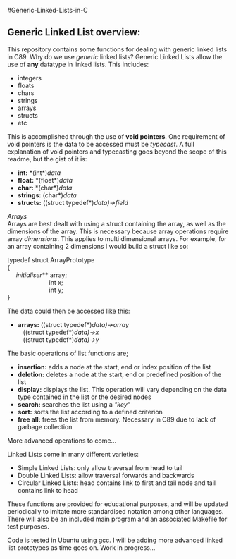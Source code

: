 #Generic-Linked-Lists-in-C

## Generic Linked List overview:

This repository contains some functions for dealing with generic linked lists in C89. Why do we use _generic_ linked lists? 
Generic Linked Lists allow the use of **any** datatype in linked lists. 
This includes:
* integers
* floats
* chars
* strings
* arrays
* structs
* etc

This is accomplished through the use of **void pointers**. One requirement of void pointers is the data to be accessed must be _typecast_.
A full explanation of void pointers and typecasting goes beyond the scope of this readme, but the gist of it is:
* **int:** \*(int*)_data_
* **float:** \*(float*)_data_
* **char:** \*(char*)_data_
* **strings:** (char*)_data_
* **structs:**  ((struct typedef*)_data)->field_

_Arrays_  
Arrays are best dealt with using a struct containing the array, as well as the dimensions of the array.
This is necessary because array operations require array _dimensions_. This applies to multi dimensional arrays.
For example, for an array containing 2 dimensions I would build a struct like so:

typedef struct ArrayPrototype  
{  
&nbsp;&nbsp;&nbsp;&nbsp; _initialiser_** array;  
&nbsp;&nbsp;&nbsp;&nbsp;&nbsp;&nbsp;&nbsp;&nbsp;&nbsp;&nbsp;&nbsp;&nbsp;&nbsp;&nbsp;&nbsp;&nbsp;&nbsp;&nbsp;&nbsp;&nbsp;&nbsp;&nbsp;&nbsp; int x;  
&nbsp;&nbsp;&nbsp;&nbsp;&nbsp;&nbsp;&nbsp;&nbsp;&nbsp;&nbsp;&nbsp;&nbsp;&nbsp;&nbsp;&nbsp;&nbsp;&nbsp;&nbsp;&nbsp;&nbsp;&nbsp;&nbsp;&nbsp; int y;  
}

The data could then be accessed like this:  
* **arrays:** ((struct typedef*)_data)->array_  
        &nbsp;&nbsp;     ((struct typedef*)_data)->x_  
        &nbsp;&nbsp;    ((struct typedef*)_data)->y_  

The basic operations of list functions are;
* **insertion:** adds a node at the start, end or index position of the list
* **deletion:** deletes a node at the start, end or predefined position of the list
* **display:** displays the list. This operation will vary depending on the data type contained in the list or the desired nodes
* **search:** searches the list using a _"key"_
* **sort:** sorts the list according to a defined criterion
* **free all:** frees the list from memory. Necessary in C89 due to lack of garbage collection

More advanced operations to come...

Linked Lists come in many different varieties:
* Simple Linked Lists: only allow traversal from head to tail
* Double Linked Lists: allow traversal forwards and backwards
* Circular Linked Lists: head contains link to first and tail node and tail contains link to head

These functions are provided for educational purposes, and will be updated periodically to imitate more standardised notation among other languages.
There will also be an included main program and an associated Makefile for test purposes.

Code is tested in Ubuntu using gcc. I will be adding more advanced linked list prototypes as time goes on. Work in progress...
